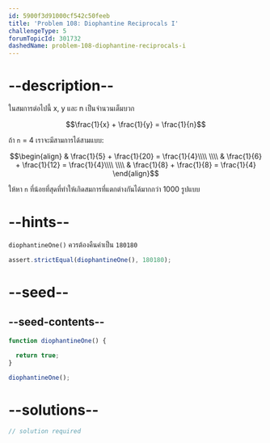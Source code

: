 ```yaml
---
id: 5900f3d91000cf542c50feeb
title: 'Problem 108: Diophantine Reciprocals I'
challengeType: 5
forumTopicId: 301732
dashedName: problem-108-diophantine-reciprocals-i
---
```


# --description--

ในสมการต่อไปนี้ x, y และ n เป็นจำนวนเต็มบวก

$$\frac{1}{x} + \frac{1}{y} = \frac{1}{n}$$

ถ้า `n` = 4 เราจะมีสามการได้สามแบบ:

$$\begin{align}
  & \frac{1}{5} + \frac{1}{20} = \frac{1}{4}\\\\
  \\\\
  & \frac{1}{6} + \frac{1}{12} = \frac{1}{4}\\\\
  \\\\
  & \frac{1}{8} + \frac{1}{8} = \frac{1}{4}
\end{align}$$

ให้หา `n` ที่น้อยที่สุดที่ทำให้เกิดสมการที่แตกต่างกันได้มากกว่า 1000 รูปแบบ

# --hints--

`diophantineOne()` ควรต้องคืนค่าเป็น `180180`

```js
assert.strictEqual(diophantineOne(), 180180);
```

# --seed--

## --seed-contents--

```js
function diophantineOne() {

  return true;
}

diophantineOne();
```

# --solutions--

```js
// solution required
```
